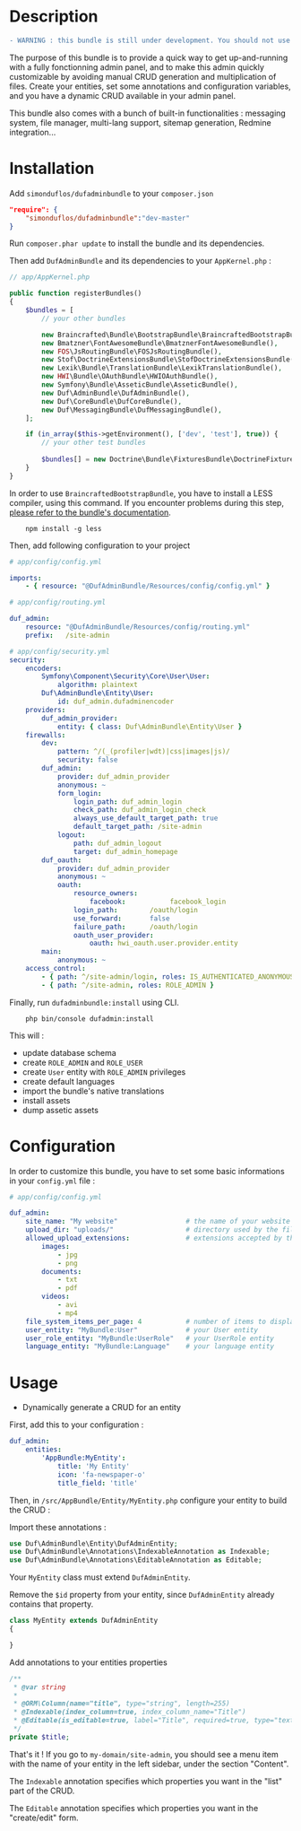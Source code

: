 # Description

```diff
- WARNING : this bundle is still under development. You should not use it in production environment
```

The purpose of this bundle is to provide a quick way to get up-and-running with a fully fonctionning admin panel, and to make this admin quickly customizable by avoiding manual CRUD generation and multiplication of files. Create your entities, set some annotations and configuration variables, and you have a dynamic CRUD available in your admin panel.

This bundle also comes with a bunch of built-in functionalities : messaging system, file manager, multi-lang support, sitemap generation, Redmine integration...


# Installation

Add `simonduflos/dufadminbundle` to your `composer.json`

```json
"require": {
	"simonduflos/dufadminbundle":"dev-master"
}
```

Run `composer.phar update` to install the bundle and its dependencies.

Then add `DufAdminBundle` and its dependencies to your `AppKernel.php` :

```php
// app/AppKernel.php

public function registerBundles()
{
	$bundles = [
		// your other bundles

        new Braincrafted\Bundle\BootstrapBundle\BraincraftedBootstrapBundle(),
        new Bmatzner\FontAwesomeBundle\BmatznerFontAwesomeBundle(),
        new FOS\JsRoutingBundle\FOSJsRoutingBundle(),
        new Stof\DoctrineExtensionsBundle\StofDoctrineExtensionsBundle(),
        new Lexik\Bundle\TranslationBundle\LexikTranslationBundle(),
        new HWI\Bundle\OAuthBundle\HWIOAuthBundle(),
        new Symfony\Bundle\AsseticBundle\AsseticBundle(),
        new Duf\AdminBundle\DufAdminBundle(),
        new Duf\CoreBundle\DufCoreBundle(),
        new Duf\MessagingBundle\DufMessagingBundle(),
	];

    if (in_array($this->getEnvironment(), ['dev', 'test'], true)) {
        // your other test bundles
        
        $bundles[] = new Doctrine\Bundle\FixturesBundle\DoctrineFixturesBundle();
    }
}
```

In order to use `BraincraftedBootstrapBundle`, you have to install a LESS compiler, using this command. If you encounter problems during this step, [please refer to the bundle's documentation](http://bootstrap.braincrafted.com/getting-started.html).

```cli
	npm install -g less
```

Then, add following configuration to your project

```yml
# app/config/config.yml

imports:
    - { resource: "@DufAdminBundle/Resources/config/config.yml" }

```

```yml
# app/config/routing.yml

duf_admin:
    resource: "@DufAdminBundle/Resources/config/routing.yml"
    prefix:   /site-admin

```

```yml
# app/config/security.yml
security:
    encoders:
        Symfony\Component\Security\Core\User\User:
            algorithm: plaintext
        Duf\AdminBundle\Entity\User:
            id: duf_admin.dufadminencoder
    providers:
        duf_admin_provider:
            entity: { class: Duf\AdminBundle\Entity\User }
    firewalls:
        dev:
            pattern: ^/(_(profiler|wdt)|css|images|js)/
            security: false
        duf_admin:
            provider: duf_admin_provider
            anonymous: ~
            form_login:
                login_path: duf_admin_login
                check_path: duf_admin_login_check
                always_use_default_target_path: true
                default_target_path: /site-admin
            logout:
                path: duf_admin_logout
                target: duf_admin_homepage
        duf_oauth:
            provider: duf_admin_provider
            anonymous: ~
            oauth:
                resource_owners:
                    facebook:           facebook_login
                login_path:        /oauth/login
                use_forward:       false
                failure_path:      /oauth/login
                oauth_user_provider:
                    oauth: hwi_oauth.user.provider.entity
        main:
            anonymous: ~
    access_control:
        - { path: ^/site-admin/login, roles: IS_AUTHENTICATED_ANONYMOUSLY }
        - { path: ^/site-admin, roles: ROLE_ADMIN }
```

Finally, run `dufadminbundle:install` using CLI.

```cli
	php bin/console dufadmin:install
```

This will :

* update database schema
* create `ROLE_ADMIN` and `ROLE_USER`
* create `User` entity with `ROLE_ADMIN` privileges
* create default languages
* import the bundle's native translations
* install assets
* dump assetic assets


# Configuration

In order to customize this bundle, you have to set some basic informations in your `config.yml` file :

```yml
# app/config/config.yml

duf_admin:
    site_name: "My website"                 # the name of your website
    upload_dir: "uploads/"                  # directory used by the file manager
    allowed_upload_extensions:              # extensions accepted by the file manager
        images:
            - jpg
            - png
        documents:
            - txt
            - pdf
        videos:
            - avi
            - mp4
    file_system_items_per_page: 4           # number of items to display in the file manager
    user_entity: "MyBundle:User"            # your User entity
    user_role_entity: "MyBundle:UserRole"   # your UserRole entity
    language_entity: "MyBundle:Language"    # your language entity

```

# Usage

* Dynamically generate a CRUD for an entity

First, add this to your configuration :

```yml
duf_admin:
    entities:
        'AppBundle:MyEntity':
            title: 'My Entity'
            icon: 'fa-newspaper-o'
            title_field: 'title'

```

Then, in `/src/AppBundle/Entity/MyEntity.php` configure your entity to build the CRUD :

Import these annotations :

```php
use Duf\AdminBundle\Entity\DufAdminEntity;
use Duf\AdminBundle\Annotations\IndexableAnnotation as Indexable;
use Duf\AdminBundle\Annotations\EditableAnnotation as Editable;
```

Your `MyEntity` class must extend `DufAdminEntity`.

Remove the `$id` property from your entity, since `DufAdminEntity` already contains that property.

```php
class MyEntity extends DufAdminEntity
{

}
```

Add annotations to your entities properties

```php
/**
 * @var string
 *
 * @ORM\Column(name="title", type="string", length=255)
 * @Indexable(index_column=true, index_column_name="Title")
 * @Editable(is_editable=true, label="Title", required=true, type="text", order=1, placeholder="Write your title")
 */
private $title;
```

That's it ! If you go to `my-domain/site-admin`, you should see a menu item with the name of your entity in the left sidebar, under the section "Content".

The `Indexable` annotation specifies which properties you want in the "list" part of the CRUD.

The `Editable` annotation specifies which properties you want in the "create/edit" form.